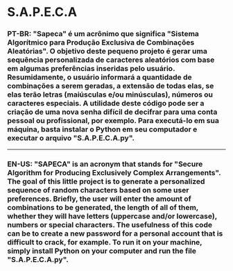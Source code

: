 # S.A.P.E.C.A

### PT-BR: "Sapeca" é um acrônimo que significa "Sistema Algorítmico para Produção Exclusiva de Combinações Aleatórias". O objetivo deste pequeno projeto é gerar uma sequência personalizada de caracteres aleatórios com base em algumas preferências inseridas pelo usuário. Resumidamente, o usuário informará a quantidade de combinações a serem geradas, a extensão de todas elas, se elas terão letras (maiúsculas e/ou minúsculas), números ou caracteres especiais. A utilidade deste código pode ser a criação de uma nova senha difícil de decifrar para uma conta pessoal ou profissional, por exemplo. Para executá-lo em sua máquina, basta instalar o Python em seu computador e executar o arquivo "S.A.P.E.C.A.py".
-----
### EN-US: "SAPECA" is an acronym that stands for "Secure Algorithm for Producing Exclusively Complex Arrangements". The goal of this little project is to generate a personalized sequence of random characters based on some user preferences. Briefly, the user will enter the amount of combinations to be generated, the length of all of them, whether they will have letters (uppercase and/or lowercase), numbers or special characters. The usefulness of this code can be to create a new password for a personal account that is difficult to crack, for example. To run it on your machine, simply install Python on your computer and run the file "S.A.P.E.C.A.py".
